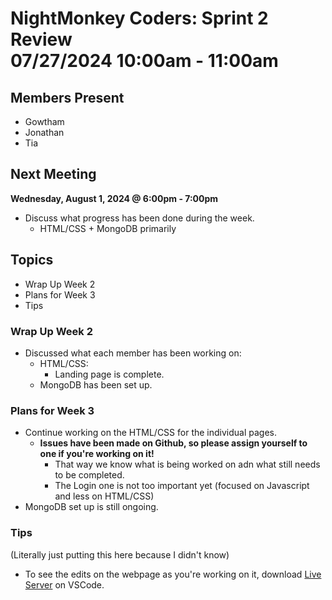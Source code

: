 # NightMonkey Coders: Sprint 2 Review <br> 07/27/2024 10:00am - 11:00am

## Members Present
- Gowtham
- Jonathan
- Tia

## Next Meeting 
**Wednesday, August 1, 2024 @ 6:00pm - 7:00pm**
- Discuss what progress has been done during the week.
  - HTML/CSS + MongoDB primarily

## Topics
- Wrap Up Week 2
- Plans for Week 3
- Tips

### Wrap Up Week 2
- Discussed what each member has been working on:
  - HTML/CSS:
    - Landing page is complete.
  - MongoDB has been set up.

### Plans for Week 3
- Continue working on the HTML/CSS for the individual pages.
  - **Issues have been made on Github, so please assign yourself to one if you're working on it!**
    - That way we know what is being worked on adn what still needs to be completed.
    - The Login one is not too important yet (focused on Javascript and less on HTML/CSS)
- MongoDB set up is still ongoing.

### Tips
(Literally just putting this here because I didn't know)
- To see the edits on the webpage as you're working on it, download [Live Server](https://marketplace.visualstudio.com/items?itemName=ritwickdey.LiveServer) on VSCode.
